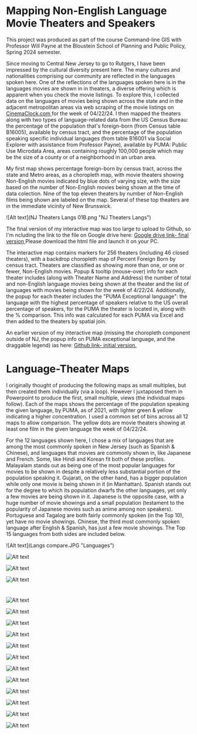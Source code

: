 # Mapping Non-English Language Movie Theaters and Speakers

This project was produced as part of the course Command-line GIS with Professor Will Payne at the Bloustein School of Planning and Public Policy, Spring 2024 semester.

Since moving to Central New Jersey to go to Rutgers, I have been impressed by the cultural diversity present here.  The many cultures and nationalities comprising our community are reflected in the languages spoken here. One of the reflections of the languages spoken here is in the languages movies are shown in in theaters, a diverse offering which is apparent when you check the movie listings.  To explore this, I collected data on the languages of movies being shown across the state and in the adjacent metropolitan areas via web scraping of the movie listings on <a href="https://www.cinemaclock.com/"> CinemaClock.com </a> for the week of 04/22/24.
I then mapped the theaters along with two types of language-related data from the US Census Bureau: the percentage of the population that's foreign-born (from Census table B16005), available by census tract, and the percentage of the population speaking specific individual languages (from table B16001 via Social Explorer with assistance from  Professor Payne), available by PUMA: Public Use Microdata Area, areas containing roughly 100,000 people which may be the size of a county or of a neighborhood in an urban area.

My first map shows percentage foreign-born by census tract, across the state and Metro areas, as a choropleth map, with movie theaters showing Non-English movies indicated by blue dots of varying size, with the size based on the number of Non-English movies being shown at the time of data colection. Nine of the top eleven theaters by number of Non-English films being shown are labeled on the map.  Several of these top theaters are in the immediate vicinity of New Brunswick.

![Alt text](NJ Theaters Langs 01B.png "NJ Theaters Langs")

The final version of my interactive map was too large to upload to Github, so I'm ncluding the link to the file on Google drive here:
<a href="https://drive.google.com/file/d/1ZBO3bXPVjO3kZ4ZLvsIY_1FLbu2CY2E-/view?usp=drive_link"> Google drive link- final version </a>
Please download the html file and launch it on your PC.  

The interactive map contains markers for 256 theaters (including 46 closed theaters), with a backdrop choropleth map of Percent Foreign Born by census tract. Theaters are classified as showing more than one, or one or fewer, Non-English movies. Popup & tooltip (mouse-over) info for each theater includes (along with Theater Name and Address) the number of total and non-English language movies being shown at the theater and the list of languages with movies being shown for the week of 4/22/24.    Additionally, the popup for each theater includes the "PUMA Exceptional language": the language with the highest percentage of speakers relative to the US overall percentage of speakers, for the PUMA the theater is located in, along with the % comparison.  This info was calculated for each PUMA via Excel and then added to the theaters by spatial join.

An earlier version of my interactive map (missing the choropleth component outside of NJ, the popup info on PUMA exceptional language, and the draggable legend) ias here:
<a href="https://nclvt73.github.io/Command_line_GIS/Theaters_langs_folium_01.html"> Github link- initial version. </a>

# Language-Theater Maps

I originally thought of producing the following maps as small multiples, but then created them individually (via a loop).  However I juxtaposed them in Powerpoint to produce the first, small multiple, views (the individual maps follow).  Each of the maps shows the percentage of the population speaking the given language, by PUMA, as of 2021, with lighter green & yellow indicating a higher concentration.  I used a common set of bins across all 12 maps to allow comparison.  The yellow dots are movie theaters showing at least one film in the given language the week of 04/22/24.

For the 12 languages shown here, I chose a mix of languages that are among the most commonly spoken in New Jersey (such as Spanish &  Chinese), and languages that movies are commonly shown in, like Japanese and French.  Some, like Hindi and Korean fit both of these profiles.  Malayalam stands out as being one of the most popular languages for movies to be shown in despite a relatively less substantial portion of the population speaking it.  Gujarati, on the other hand, has a bigger population while only one movie is being shown in it (in Manhattan).  Spanish stands out for the degree to which its population dwarfs the other languages, yet only a few movies are being shown in it.  Japanese is the opposite case, with a huge number of movie showings and a small population (testament to the popularity of Japanese movies such as anime among non speakers). Portuguese and Tagalog are both fairly commonly spoken (in the Top 10), yet have no movie showings.  Chinese, the third most commonly spoken language after English & Spanish, has just a few movie showings.  The Top 15 languages from both sides are included below.

![Alt text](Langs compare.JPG "Languages")


![Alt text](Indian_Small.JPG "Indian small")

![Alt text](Asian_Small.JPG "Asian small")

![Alt text](Romance_Small.JPG "Romance small")

#

![Alt text](Theaters_Hindi.png "Hindi map")

![Alt text](Theaters_Malayalam.png "Malayalam map")

![Alt text](Theaters_Gujarati.png "Gujarati map")

![Alt text](Theaters_Telugu.png "Telugu map")

![Alt text](Theaters_Japanese.png "Japanese map")

![Alt text](Theaters_Korean.png "Korean map")

![Alt text](Theaters_Chinese.png "Chinese map")

![Alt text](Theaters_Tagalog.png "Tagalog map")

![Alt text](Theaters_Spanish.png "Spanish map")

![Alt text](Theaters_French.png "French map")

![Alt text](Theaters_Italian.png "Italian map")

![Alt text](Theaters_Portuguese.png "Portuguese map")

